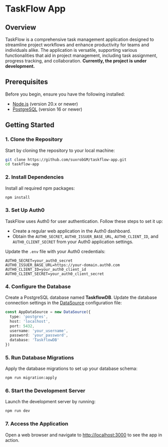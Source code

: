 # TaskFlow App

## Overview
TaskFlow is a comprehensive task management application designed to streamline project workflows and enhance productivity for teams and individuals alike. The application is versatile, supporting various functionalities that aid in project management, including task assignment, progress tracking, and collaboration. **Currently, the project is under development.**

## Prerequisites
Before you begin, ensure you have the following installed:
- [Node.js](https://nodejs.org) (version 20.x or newer)
- [PostgreSQL](https://www.postgresql.org) (version 16 or newer)

## Getting Started

### 1. Clone the Repository
Start by cloning the repository to your local machine:
```bash
git clone https://github.com/suxrobGM/taskflow-app.git
cd taskflow-app
```

### 2. Install Dependencies
Install all required npm packages:
```bash
npm install
```

### 3. Set Up Auth0
TaskFlow uses Auth0 for user authentication. Follow these steps to set it up:
- Create a regular web application in the Auth0 dashboard.
- Obtain the `AUTH0_SECRET`, `AUTH0_ISSUER_BASE_URL`, `AUTH0_CLIENT_ID`, and `AUTH0_CLIENT_SECRET` from your Auth0 application settings.

Update the `.env` file with your Auth0 credentials:
```plaintext
AUTH0_SECRET=your_auth0_secret
AUTH0_ISSUER_BASE_URL=https://your-domain.auth0.com
AUTH0_CLIENT_ID=your_auth0_client_id
AUTH0_CLIENT_SECRET=your_auth0_client_secret
```

### 4. Configure the Database
Create a PostgreSQL database named **TaskflowDB**. Update the database connection settings in the [DataSource](./src/persistence/DataSource.ts) configuration file:
```typescript
const AppDataSource = new DataSource({
  type: 'postgres',
  host: 'localhost',
  port: 5432,
  username: 'your_username',
  password: 'your_password',
  database: 'TaskflowDB'
})
```

### 5. Run Database Migrations
Apply the database migrations to set up your database schema:
```bash
npm run migration:apply
```

### 6. Start the Development Server
Launch the development server by running:
```bash
npm run dev
```

### 7. Access the Application
Open a web browser and navigate to [http://localhost:3000](http://localhost:3000) to see the app in action.
